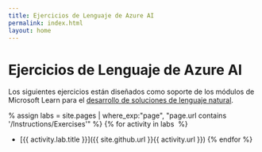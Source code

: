 ```yaml
---
title: Ejercicios de Lenguaje de Azure AI
permalink: index.html
layout: home
---
```


# Ejercicios de Lenguaje de Azure AI

Los siguientes ejercicios están diseñados como soporte de los módulos de Microsoft Learn para el [desarrollo de soluciones de lenguaje natural](https://learn.microsoft.com/training/paths/develop-language-solutions-azure-ai/).


% assign labs = site.pages | where_exp:"page", "page.url contains '/Instructions/Exercises'" %} {% for activity in labs  %}
- [{{ activity.lab.title }}]({{ site.github.url }}{{ activity.url }}) {% endfor %}

